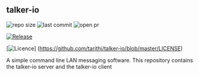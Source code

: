 ## talker-io

<img alt="repo size" src="https://img.shields.io/github/repo-size/tarithj/talker-io"/>
<img alt="last commit" src="https://img.shields.io/github/commits-since/tarithj/talker-io/latest/master"/>
<img alt="open pr" src="https://img.shields.io/github/issues-pr-raw/tarithj/talker-io"/>


[![Release](https://img.shields.io/github/release/tarithj/talker-io.svg?label=Release)](https://github.com/tarithj/talker-io/releases)


[![Licence](https://img.shields.io/github/license/tarithj/talker-io)]
(https://github.com/tarithj/talker-io/blob/master/LICENSE)


A simple command line LAN messaging software.
This repository contains the talker-io server and the talker-io client


